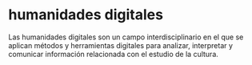 # humanidades digitales
Las humanidades digitales son un campo interdisciplinario en el que se aplican métodos y herramientas digitales para analizar, interpretar y comunicar información relacionada con el estudio de la cultura.
